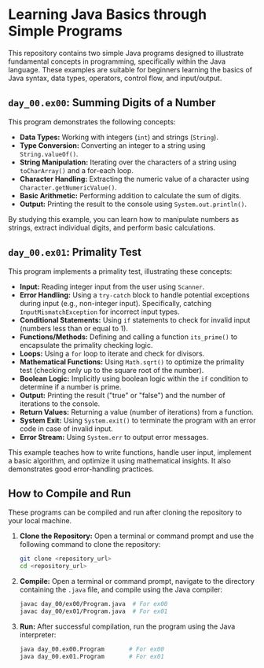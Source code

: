 # Learning Java Basics through Simple Programs

This repository contains two simple Java programs designed to illustrate fundamental concepts in programming, specifically within the Java language.  These examples are suitable for beginners learning the basics of Java syntax, data types, operators, control flow, and input/output.

## `day_00.ex00`: Summing Digits of a Number

This program demonstrates the following concepts:

* **Data Types:** Working with integers (`int`) and strings (`String`).
* **Type Conversion:** Converting an integer to a string using `String.valueOf()`.
* **String Manipulation:** Iterating over the characters of a string using `toCharArray()` and a for-each loop.
* **Character Handling:** Extracting the numeric value of a character using `Character.getNumericValue()`.
* **Basic Arithmetic:** Performing addition to calculate the sum of digits.
* **Output:** Printing the result to the console using `System.out.println()`.

By studying this example, you can learn how to manipulate numbers as strings, extract individual digits, and perform basic calculations.

## `day_00.ex01`: Primality Test

This program implements a primality test, illustrating these concepts:

* **Input:** Reading integer input from the user using `Scanner`.
* **Error Handling:** Using a `try-catch` block to handle potential exceptions during input (e.g., non-integer input).  Specifically, catching `InputMismatchException` for incorrect input types.
* **Conditional Statements:** Using `if` statements to check for invalid input (numbers less than or equal to 1).
* **Functions/Methods:** Defining and calling a function `its_prime()` to encapsulate the primality checking logic.
* **Loops:** Using a `for` loop to iterate and check for divisors.
* **Mathematical Functions:** Using `Math.sqrt()` to optimize the primality test (checking only up to the square root of the number).
* **Boolean Logic:** Implicitly using boolean logic within the `if` condition to determine if a number is prime.
* **Output:** Printing the result ("true" or "false") and the number of iterations to the console.
* **Return Values:** Returning a value (number of iterations) from a function.
* **System Exit:** Using `System.exit()` to terminate the program with an error code in case of invalid input.
* **Error Stream:** Using `System.err` to output error messages.

This example teaches how to write functions, handle user input, implement a basic algorithm, and optimize it using mathematical insights.  It also demonstrates good error-handling practices.

## How to Compile and Run

These programs can be compiled and run after cloning the repository to your local machine.

1. **Clone the Repository:**
   Open a terminal or command prompt and use the following command to clone the repository:

   ```bash
   git clone <repository_url>
   cd <repository_url>
2.  **Compile:** Open a terminal or command prompt, navigate to the directory containing the `.java` file, and compile using the Java compiler:
    ```bash
    javac day_00/ex00/Program.java  # For ex00
    javac day_00/ex01/Program.java  # For ex01
    ```
3.  **Run:** After successful compilation, run the program using the Java interpreter:
    ```bash
    java day_00.ex00.Program       # For ex00
    java day_00.ex01.Program       # For ex01
    ```
